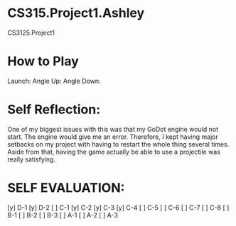 # CS315.Project1.Ashley
CS3125.Project1

# How to Play
  Launch: 
  Angle Up: 
  Angle Down: 
  
# Self Reflection: 
One of my biggest issues with this was that my GoDot engine would not start. The engine would give me an error. Therefore, I kept having major setbacks on my project with having to restart the whole thing several times. Aside from that, having the game actually be able to use a projectile was really satisfying. 

# SELF EVALUATION:
[y] D-1
[y] D-2
[ ] C-1
[y] C-2 
[y] C-3 
[y] C-4 
[ ] C-5 
[ ] C-6 
[ ] C-7 
[ ] C-8 
[ ] B-1 
[ ] B-2 
[ ] B-3 
[ ] A-1 
[ ] A-2 
[ ] A-3 

